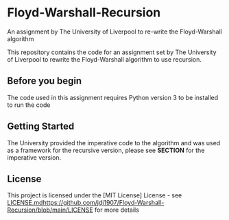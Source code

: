 # Floyd-Warshall-Recursion
An assignment by The University of Liverpool to re-write the Floyd-Warshall algorithm


This repository contains the code for an assignment set by The University of Liverpool to rewrite the Floyd-Warshall algorithm to use recursion.

**Before you begin**
------------

The code used in this assignment requires Python version 3 to be installed to run the code

**Getting Started**
------------

The University provided the imperative code to the algorithm and was used as a framework for the recursive version, please see **SECTION** for the imperative version.

**License**
------------

This project is licensed under the [MIT License] License - see [LICENSE.md](https://github.com/jdj1907/Floyd-Warshall-Recursion/blob/main/LICENSE)https://github.com/jdj1907/Floyd-Warshall-Recursion/blob/main/LICENSE for more details

